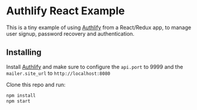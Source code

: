 # Authlify React Example

This is a tiny example of using [Authlify](https://github.com/netlify/authlify)
from a React/Redux app, to manage user signup, password recovery and authentication.

## Installing

Install [Authlify](https://github.com/netlify/authlify) and make sure to configure
the `api.port` to 9999 and the `mailer.site_url` to `http://localhost:8080`

Clone this repo and run:

```bash
npm install
npm start
```
